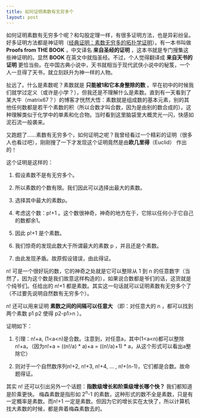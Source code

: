 ```yaml
---
title: 如何证明素数有无穷多个
layout: post
---
```


如何证明素数有无穷多个呢？和勾股定理一样，有很多证明方法，也是异彩纷呈。好多证明方法都是神证明（[经典证明：素数无穷多的拓扑学证明](http://www.matrix67.com/blog/archives/1678)）。有一本书叫做 **Proofs from THE BOOK** ，中文译名 **来自圣经的证明** ，这本书就是专门搜集这些神证明的。显然 **BOOK** 在英文中就指圣经。不过，个人觉得翻译成 **来自天书的证明** 更恰当些。在中国古典小说中，天书就相当于现代武侠小说中的秘笈，一个人一旦得了天书，就立刻跃升为神一样的人物。

扯远了。什么是素数呢？素数就是 **只能被1和它本身整除的数** 。早在初中的时候我们就学过定义（或许是小学？），但我还是不理解什么是素数。直到有一天看到了某大牛（matrix67？）的博客才恍然大悟：素数就是组成数的基本元素，别的其他任何数都是若干个素数的积（所以合数才叫合数，因为是由别的数合成的）。这种理解类似于化学中的单素和化合物。当时看到这里脑袋里大概灵光一闪，快感如泥石流一般袭来。

又跑题了……素数有无穷多个，如何证明之呢？我曾经看过一个精彩的证明（很多人也看过吧），刚刚搜了一下才发现这个证明竟然是由**欧几里得**（Euclid） 作出的！

这个证明是这样的：

1. 假设素数不是有无穷多个。

2. 所以素数的个数有限。我们因此可以选择出最大的素数。

3. 选择其中最大的素数p。

4. 考虑这个数：p!+1 。这个数很神奇，神奇的地方在于，它除以任何小于它自己的数都余1。

5. 因此 p!+1 是个素数。

6. 我们惊奇的发现此数大于所谓最大的素数 p ，并且还是个素数。

7. 由此发现矛盾。故原假设错误，由此得证。

n! 可是一个很好玩的数，它的神奇之处就是它可以整除从 1 到 n 的任意数字（当然了，因为这个数是我们故意这样构造的），如果说合数都是爷们的话，这货就是个纯爷们。任给出的 n!+1 都是素数。其实这一句话就可以证明素数有无穷多个了（不过要先说明自然数有无穷多个）。

n! 还可以用来证明 **素数之间的间隔可以任意大** （即：对任意大的 n ，都可以找到两个素数 p1 p2 使得 p2-p1>n ）。

证明如下：

1. 引理：n!+a, (1&lt;a&lt;n)是合数。注意到，对任意a，其中(1&lt;a&lt;n)都可以整除n!+a。（因为n!+a = ((n!/a) * a)+a = ((n!/a)+1) * a，从这个形式可以看出a整除它）

2. 则对于一个自然数序列n!+2, n!+3, n!+4, ... , n!+(n-1)，它们都是合数。故命题得证。

其实 n! 还可以引出另外一个话题：**指数级增长和阶乘级增长哪个快？** 我们都知道是阶乘更快。
梅森素数是指形如 2<sup>n</sup>-1 的素数，这种形式的数不全是素数，只是有一定概率是素数。而n!+1 一定是素数。但因为它的增长实在太快了，所以计算机找大素数的时候，都是奔着梅森素数去的。

